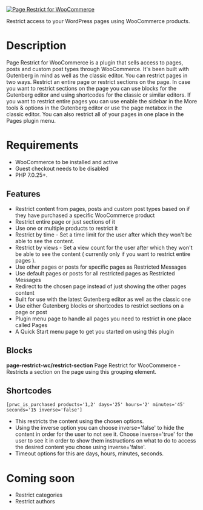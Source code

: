 <p align="center">
<a href="https://wordpress.org/plugins/page-restrict-for-woocommerce">
  
![Page Restrict for WooCommerce](https://user-images.githubusercontent.com/25887644/78312806-3e882080-7555-11ea-8689-e30501aa59fb.png)

</a>
</p>
Restrict access to your WordPress pages using WooCommerce products.

# Description
Page Restrict for WooCommerce is a plugin that sells access to pages, posts and custom post types through WooCommerce. It's been built with Gutenberg in mind as well as the classic editor. You can restrict pages in two ways. Restrict an entire page or restrict sections on the page. In case you want to restrict sections on the page you can use blocks for the Gutenberg editor and using shortcodes for the classic or similar editors. If you want to restrict entire pages you can use enable the sidebar in the More tools & options in the Gutenberg editor or use the page metabox in the classic editor. You can also restrict all of your pages in one place in the Pages plugin menu.

# Requirements
* WooCommerce to be installed and active
* Guest checkout needs to be disabled
* PHP 7.0.25+.

## Features
* Restrict content from pages, posts and custom post types based on if they have purchased a specific WooCommerce product
* Restrict entire page or just sections of it
* Use one or multiple products to restrict it
* Restrict by time - Set a time limit for the user after which they won't be able to see the content.
* Restrict by views - Set a view count for the user after which they won't be able to see the content ( currently only if you want to restrict entire pages ).
* Use other pages or posts for specific pages as Restricted Messages
* Use default pages or posts for all restricted pages as Restricted Messages
* Redirect to the chosen page instead of just showing the other pages content
* Built for use with the latest Gutenberg editor as well as the classic one
* Use either Gutenberg blocks or shortcodes to restrict sections on a page or post
* Plugin menu page to handle all pages you need to restrict in one place called Pages
* A Quick Start menu page to get you started on using this plugin

## Blocks
__page-restrict-wc/restrict-section__
Page Restrict for WooCommerce - Restricts a section on the page using this grouping element.

## Shortcodes
`[prwc_is_purchased products='1,2' days='25' hours='2' minutes='45' seconds='15 inverse='false']`

* This restricts the content using the chosen options. 
* Using the inverse option you can choose inverse='false' to hide the content in order for the user to not see it. Choose inverse='true' for the user to see it in order to show them instructions on what to do to access the desired content you chose using inverse='false'.
* Timeout options for this are days, hours, minutes, seconds.

# Coming soon
* Restrict categories
* Restrict authors
